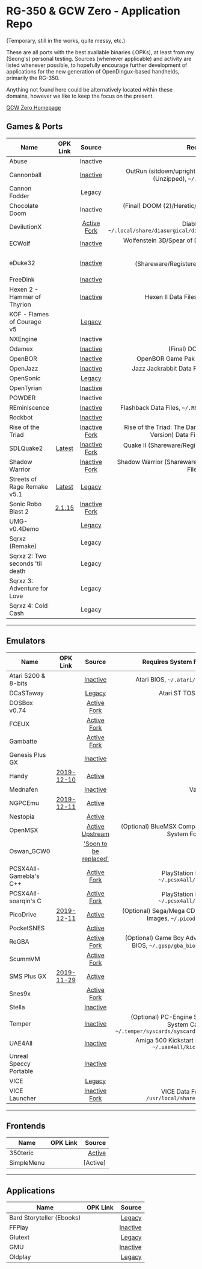 # RG-350 & GCW Zero - Application Repo

(Temporary, still in the works, quite messy, etc.)

These are all ports with the best available binaries (.OPKs), at least from my (Seong's) personal testing. Sources (whenever applicable) and activity are listed whenever possible, to hopefully encourage further development of applications for the new generation of OpenDingux-based handhelds, primarily the RG-350.

Anything not found here could be alternatively located within these domains, however we like to keep the focus on the present.

[GCW Zero Homepage](http://www.gcw-zero.com/downloads)

## Games & Ports

| Name | OPK Link | Source | Requires Data Files? |
|----------|:----:|:------:|---------------------:|
Abuse |  | Inactive | No
Cannonball |  | [Inactive](https://github.com/gameblabla/Cannonballs/raw/master/cannonball.opk) | OutRun (sitdown/upright, Rev B) Data Files (Unzipped), `~/.cannonball/roms/`
Cannon Fodder |  | Legacy | No
Chocolate Doom |  | Inactive | (Final) DOOM (2)/Heretic/Hexen/Strife Data Files
DevilutionX |  | [Active Fork](https://github.com/glebm/devilutionX) | Diablo 1.09b Data File, `~/.local/share/diasurgical/diablo/diabdat.mpq`
ECWolf |  | [Inactive](https://github.com/JohnnyonFlame/ecwolf) | Wolfenstein 3D/Spear of Destiny Data Files, `~/.ecwolf/`
eDuke32 |  | [Inactive](https://github.com/zear/eduke32) | Duke Nukem 3D (Shareware/Registered/Plutonium Pak), `~/.eduke32/`
FreeDink |  | [Inactive](https://www.gnu.org/software/freedink/) | No
Hexen 2	- Hammer of Thyrion |  | [Inactive](https://github.com/JohnnyonFlame/gcw0-hexen2) | Hexen II Data Files, `~/.hexen2/data1`
KOF - Flames of Courage v5 |  | [Legacy](https://sites.google.com/site/egstudiogamesen/kof-flames-of-courage-v5) | No
NXEngine |  | Inactive | No
Odamex |  | [Inactive](https://github.com/JohnnyonFlame/odamex) | (Final) DOOM (2) Data Files
OpenBOR |  | [Inactive](https://github.com/DavidKnight247/OpenBOR-for-the-GCW0) | OpenBOR Game Pak Files, `~/.openbor/`
OpenJazz |  | [Inactive](https://boards.dingoonity.org/gcw-development/openjazz-8914/) | Jazz Jackrabbit Data Files, `~/.openjazz/`
OpenSonic |  | [Legacy](http://opensnc.sourceforge.net/home/index.php) | No
OpenTyrian |  | [Inactive](https://github.com/JohnnyonFlame/OpenTyrian) | No
POWDER |  | Inactive | No
REminiscence |  | [Inactive](https://github.com/ElwingGit/GCW0_REminiscence) | Flashback Data Files, `~/.REminiscence/data/`
Rockbot |  | [Inactive](https://github.com/protoman/rockbot) | No
Rise of the Triad |  | [Inactive Fork](https://github.com/podulator/RoTT) | Rise of the Triad: The Dark War (Registered Version) Data Files, `~/.rott/data/`
SDLQuake2 | [Latest](https://drive.google.com/open?id=1JZ17OhATuBklEUP5NQ73bVLEv_MmpDj3) | [Inactive Fork](https://github.com/gameblabla/quake2-rs97) | Quake II (Shareware/Registered) Data Files, `~/.quake2/baseq2`
Shadow Warrior |  | [Inactive Fork](https://github.com/JohnnyonFlame/gcw0-jfsw) | Shadow Warrior (Shareware/Registered) Data Files, `~/.jfsw/sw.grp`
Streets of Rage Remake v5.1 | [Latest](https://drive.google.com/open?id=1cKkZOzmYBQoocJadpLo2i8eDItSNAwCU) | [Legacy](https://sega.com) | No
Sonic Robo Blast 2 | [2.1.15](https://drive.google.com/open?id=1Lgg-sNFN8zPFdkbuk5te2CWc9iUY7rF8) | [Inactive Fork](https://github.com/gameblabla/srb2-gcw) | No
UMG-v0.4Demo |  | [Legacy](http://artur-rojek.eu/umg.php) | No
Sqrxz (Remake) |  | Legacy | No
Sqrxz 2: Two seconds 'til death |  | Legacy | No
Sqrxz 3: Adventure for Love |  | Legacy | No
Sqrxz 4: Cold Cash |  | Legacy | No

---

## Emulators

| Name | OPK Link | Source | Requires System Files? |
|------|:--------:|:------:|-----------------------:|
Atari 5200 & 8-bits |  | [Inactive](https://github.com/kerheol/dingux-atari) | Atari BIOS, `~/.atari/roms/`
DCaSTaway |  | [Legacy](https://boards.dingoonity.org/gcw-releases/dcastaway-an-atari-st-emulator/) | Atari ST TOS ROM
DOSBox v0.74 |  | [Active Fork](https://github.com/soarqin/dosbox-rg350) | No
FCEUX |  | [Active Fork](https://github.com/soarqin/fceux-for-retrogame) | No
Gambatte |  | [Active Fork](https://github.com/bardeci/dot-matrix-simulator) | No
Genesis Plus GX |  | [Inactive](https://github.com/DavidKnight247/Genesis-Plus-GX) | No
Handy | [2019-12-10](https://gameblabla.nl/files/ipk/gcw0/handy_gcw0.opk) | [Active](https://github.com/gameblabla/handy-rs97) | No
Mednafen |  | [Inactive](https://github.com/gameblabla/mednafen-gcw) | Various
NGPCEmu	| [2019-12-11](https://gameblabla.nl/files/ipk/gcw0/ngpcemu_gcw0.opk) | [Active](https://github.com/gameblabla/NGPCemu) | No
Nestopia |  | [Active](https://github.com/Derynect/nestopia) | ?
OpenMSX	|  | [Active Upstream](https://github.com/openMSX/openMSX) | (Optional) BlueMSX Compatible System Folders
Oswan_GCW0 |  | ['Soon to be replaced'](https://github.com/gameblabla/oswan) | No
PCSX4All-Gamebla's C++ |  | [Active Fork](https://github.com/gameblabla/pcsx4all_rs97_rg350) | PlayStation BIOS, `~/.pcsx4all/bios/`
PCSX4All-soarqin's C |  | [Active Fork](https://github.com/soarqin/RG350_pcsx4all) | PlayStation BIOS, `~/.pcsx4all/bios/`
PicoDrive | [2019-12-11](https://gameblabla.nl/files/ipk/gcw0/picodrive_gcw0.opk) | [Active](https://github.com/gameblabla/apparentlydoesntexist) | (Optional) Sega/Mega CD BIOS Images, `~/.picodrive/`
PocketSNES |  | [Active](https://github.com/soarqin/PocketSNES) | No
ReGBA |  | [Active Fork](https://github.com/soarqin/ReGBA) | (Optional) Game Boy Advance BIOS, `~/.gpsp/gba_bios.bin`
ScummVM	|  | [Active Fork](https://github.com/jbanes/scummvm) | No
SMS Plus GX | [2019-11-29](https://gameblabla.nl/files/ipk/gcw0/smsplus_gcw0.opk) | [Active](https://github.com/gameblabla/sms_sdl) | No
Snes9x |  | [Active Fork](https://github.com/soarqin/snes9x) | No
Stella |  | [Inactive](https://github.com/DavidKnight247/Stella-3.9.3) | No
Temper |  | [Inactive](https://github.com/gameblabla/temper) | (Optional) PC-Engine Super System Card 3, `~/.temper/syscards/syscard3.pce`
UAE4All |  | [Inactive](https://github.com/zear/uae4all) | Amiga 500 Kickstart ROM, `~/.uae4all/kick.rom`
Unreal Speccy Portable |  | [Inactive](https://github.com/DavidKnight247/Unreal-Speccy-Emulator-GCW0-Edition) | No
VICE |  | [Legacy](https://boards.dingoonity.org/gcw-zero-emulation/(testing)-vice-2-3/) | No
VICE Launcher |  | [Inactive Fork](https://github.com/SeongGino/notexistingyet) | VICE Data Folder, `/usr/local/share/VICE`

---

## Frontends

| Name | OPK Link | Source |
|------|:--------:|-------:|
350teric |  | [Active](https://github.com/podulator/esoteric/)
SimpleMenu |  | [Active]

---

## Applications

| Name | OPK Link | Source |
|------|:--------:|-------:|
Bard Storyteller (Ebooks) |  | [Legacy](https://boards.dingoonity.org/gcw-releases/bard-storyteller-ebook-reader-with-text-to-speech/)
FFPlay |  | [Inactive](https://github.com/denis-n-kuznetsov/FFmpeg-GCW0)
Glutext |  | [Legacy](https://boards.dingoonity.org/gcw-releases/glutexto-1-2/)
GMU |  | [Inactive](https://github.com/denis-n-kuznetsov/gmu)
Oldplay |  | [Legacy](https://boards.dingoonity.org/gcw-releases/oldplay-for-opendingux/)
